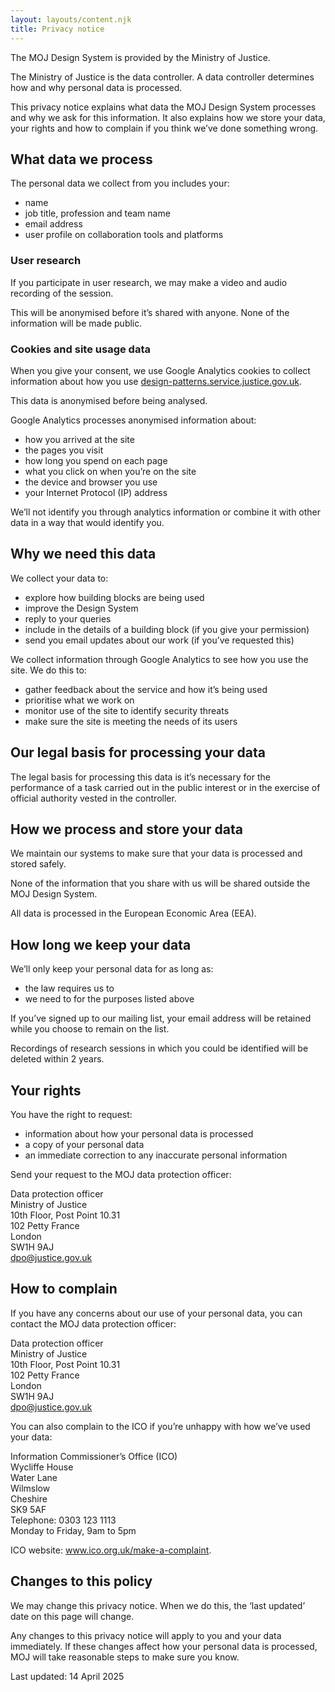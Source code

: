 ```yaml
---
layout: layouts/content.njk
title: Privacy notice
---
```


The MOJ Design System is provided by the Ministry of Justice.

The Ministry of Justice is the data controller. A data controller determines how and why personal data is processed.

This privacy notice explains what data the MOJ Design System processes and why we ask for this information. It also explains how we store your data, your rights and how to complain if you think we’ve done something wrong.

## What data we process

The personal data we collect from you includes your:

- name
- job title, profession and team name
- email address
- user profile on collaboration tools and platforms

### User research

If you participate in user research, we may make a video and audio recording of the session.

This will be anonymised before it’s shared with anyone. None of the information will be made public.

### Cookies and site usage data

When you give your consent, we use Google Analytics cookies to collect information about how you use [design-patterns.service.justice.gov.uk](/).

This data is anonymised before being analysed.

Google Analytics processes anonymised information about:

- how you arrived at the site
- the pages you visit
- how long you spend on each page
- what you click on when you’re on the site
- the device and browser you use
- your Internet Protocol (IP) address

We’ll not identify you through analytics information or combine it with other data in a way that would identify you.

## Why we need this data

We collect your data to:

- explore how building blocks are being used
- improve the Design System
- reply to your queries
- include in the details of a building block (if you give your permission)
- send you email updates about our work (if you’ve requested this)

We collect information through Google Analytics to see how you use the site. We do this to:

- gather feedback about the service and how it’s being used
- prioritise what we work on
- monitor use of the site to identify security threats
- make sure the site is meeting the needs of its users

## Our legal basis for processing your data

The legal basis for processing this data is it’s necessary for the performance of a task carried out in the public interest or in the exercise of official authority vested in the controller.

## How we process and store your data

We maintain our systems to make sure that your data is processed and stored safely.

None of the information that you share with us will be shared outside the MOJ Design System.

All data is processed in the European Economic Area (EEA).

## How long we keep your data

We’ll only keep your personal data for as long as:

- the law requires us to
- we need to for the purposes listed above

If you’ve signed up to our mailing list, your email address will be retained while you choose to remain on the list.

Recordings of research sessions in which you could be identified will be deleted within 2 years.

## Your rights

You have the right to request:

- information about how your personal data is processed
- a copy of your personal data
- an immediate correction to any inaccurate personal information

Send your request to the MOJ data protection officer:

Data protection officer  
Ministry of Justice  
10th Floor, Post Point 10.31  
102 Petty France  
London  
SW1H 9AJ  
<a href="mailto:dpo@justice.gov.uk">dpo@justice.gov.uk</a>

## How to complain

If you have any concerns about our use of your personal data, you can contact the MOJ data protection officer:

Data protection officer  
Ministry of Justice  
10th Floor, Post Point 10.31  
102 Petty France  
London  
SW1H 9AJ  
<a href="mailto:dpo@justice.gov.uk">dpo@justice.gov.uk</a>

You can also complain to the ICO if you’re unhappy with how we’ve used your data:

Information Commissioner’s Office (ICO)  
Wycliffe House  
Water Lane  
Wilmslow  
Cheshire  
SK9 5AF  
Telephone: 0303 123 1113  
Monday to Friday, 9am to 5pm

ICO website: <a href="https://ico.org.uk/make-a-complaint/">www.ico.org.uk/make-a-complaint</a>.

## Changes to this policy

We may change this privacy notice. When we do this, the ‘last updated’ date on this page will change.

Any changes to this privacy notice will apply to you and your data immediately. If these changes affect how your personal data is processed, MOJ will take reasonable steps to make sure you know.

Last updated: 14 April 2025
